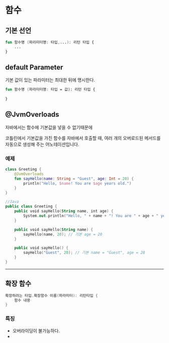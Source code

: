 # 함수

## 기본 선언
```kotlin
fun 함수명 (파리미터명: 타입,...): 리턴 타입 {
    ...
}
```

## default Parameter
기본 값이 있는 파라미터는 최대한 뒤에 명시한다.
```kotlin
fun 함수명 (파라미터명: 타입 = 값): 리턴 타입 {
    
}
```

## @JvmOverloads

자바에서는 함수에 기본값을 넣을 수 없기때문에 

코틀린에서 기본값을 가진 함수를 자바에서 호출할 때,
여러 개의 오버로드된 메서드를 자동으로 생성해 주는 어노테이션입니다.

### 예제
```kotlin
class Greeting {
    @JvmOverloads
    fun sayHello(name: String = "Guest", age: Int = 20) {
        println("Hello, $name! You are $age years old.")
    }
}

//Java 
public class Greeting {
    public void sayHello(String name, int age) {
        System.out.println("Hello, " + name + "! You are " + age + " years old.");
    }

    public void sayHello(String name) {
        sayHello(name, 20); // 기본 age = 20
    }

    public void sayHello() {
        sayHello("Guest", 20); // 기본 name = "Guest", age = 20
    }
}
```
---

## 확장 함수 

```kotlin
확장하려는 타입.확장함수 이름(파라미터): 리턴타입 {
    함수 내용 
}
```

### 특징
- 오버라이딩이 불가능하다.
- 
